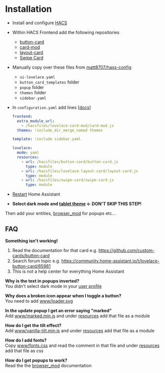 # Installation

* Install and configure [HACS](https://hacs.xyz/)

* Within HACS Frontend add the following repositories
  * [button-card](https://github.com/custom-cards/button-card)
  * [card-mod](https://github.com/thomasloven/lovelace-card-mod)
  * [layout-card](https://github.com/thomasloven/lovelace-layout-card)
  * [Swipe Card](https://github.com/bramkragten/swipe-card)

* Manually copy over these files from [matt8707/hass-config](https://github.com/matt8707/hass-config)
  * `ui-lovelace.yaml`
  * `button_card_templates` folder
  * `popup` folder
  * `themes` folder
  * `sidebar.yaml`

* In `configuration.yaml` add lines [[docs](https://www.home-assistant.io/lovelace/dashboards/)]

  ```yaml
  frontend:
    extra_module_url:
      - /hacsfiles/lovelace-card-mod/card-mod.js
    themes: !include_dir_merge_named themes

  template: !include sidebar.yaml

  lovelace:
    mode: yaml
    resources:
      - url: /hacsfiles/button-card/button-card.js
        type: module
      - url: /hacsfiles/lovelace-layout-card/layout-card.js
        type: module
      - url: /hacsfiles/swipe-card/swipe-card.js
        type: module
  ```

* [Restart](https://my.home-assistant.io/redirect/server_controls/) Home Assistant

* **Select dark mode and [tablet theme](https://my.home-assistant.io/redirect/profile/) ← DON'T SKIP THIS STEP!**

Then add your entities, [browser_mod](https://github.com/thomasloven/hass-browser_mod) for popups etc...




## FAQ

**Something isn't working!**</br>
1. Read the documentation for that card e.g. https://github.com/custom-cards/button-card
2. Search forum topic e.g. https://community.home-assistant.io/t/lovelace-button-card/65981
3. This is not a help center for everything Home Assistant

**Why is the text in popups inverted?**</br>
You didn't select dark mode in your [user profile](https://my.home-assistant.io/redirect/profile/)

**Why does a broken icon appear when I toggle a button?**</br>
You need to add [www/loader.svg](https://github.com/matt8707/hass-config/blob/master/www/loader.svg)

**In the update popup I get an error saying "marked"**</br>
Add [www/marked.min.js](https://github.com/matt8707/hass-config/blob/master/www/marked.min.js) and under [resources](https://github.com/matt8707/hass-config/blob/39bbedd2f9de03f8558bd909a8392ae4925f4b09/configuration.yaml#L38) add that file as a module

**How do I get the tilt effect?**</br>
Add [www/vanilla-tilt.min.js](https://github.com/matt8707/hass-config/blob/master/www/vanilla-tilt.min.js) and under [resources](https://github.com/matt8707/hass-config/blob/39bbedd2f9de03f8558bd909a8392ae4925f4b09/configuration.yaml#L39) add that file as a module

**How do I add fonts?**</br>
Copy [www/fonts.css](https://github.com/matt8707/hass-config/blob/master/www/fonts.css) and read the comment in that file and under [resources](https://github.com/matt8707/hass-config/blob/39bbedd2f9de03f8558bd909a8392ae4925f4b09/configuration.yaml#L41) add that file as css

**How do I get popups to work?**</br>
Read the the [browser_mod](https://github.com/thomasloven/hass-browser_mod) documentation
